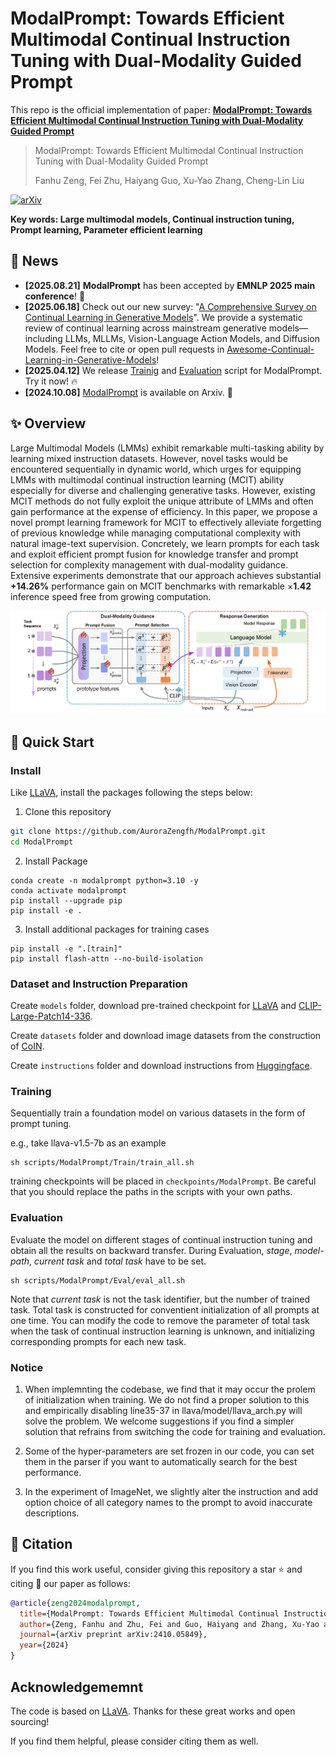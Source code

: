 # ModalPrompt: Towards Efficient Multimodal Continual Instruction Tuning with Dual-Modality Guided Prompt

This repo is the official implementation of paper: **[ModalPrompt: Towards Efficient Multimodal Continual Instruction Tuning with Dual-Modality Guided Prompt](https://arxiv.org/abs/2410.05849)**

> ModalPrompt: Towards Efficient Multimodal Continual Instruction Tuning with Dual-Modality Guided Prompt
>
> Fanhu Zeng, Fei Zhu, Haiyang Guo, Xu-Yao Zhang, Cheng-Lin Liu

[![arXiv](https://img.shields.io/badge/Arxiv-2410.05849-b31b1b.svg?logo=arXiv)](https://arxiv.org/abs/2410.05849)

**Key words: Large multimodal models, Continual instruction tuning, Prompt learning, Parameter efficient learning**

## :newspaper: News
- **[2025.08.21]** **ModalPrompt** has been accepted by **EMNLP 2025 main conference**! :tada:
- **[2025.06.18]** Check out our new survey: "[A Comprehensive Survey on Continual Learning in Generative Models](https://arxiv.org/pdf/2506.13045)". We provide a systematic review of continual learning across mainstream generative models—including LLMs, MLLMs, Vision-Language Action Models, and Diffusion Models. Feel free to cite or open pull requests in [Awesome-Continual-Learning-in-Generative-Models](https://github.com/Ghy0501/Awesome-Continual-Learning-in-Generative-Models)!
- **[2025.04.12]** We release [Trainig](#Training) and [Evaluation](#Evaluation) script for ModalPrompt. Try it now! :fire:
- **[2024.10.08]** [ModalPrompt](https://arxiv.org/abs/2410.05849) is available on Arxiv. :candy:

## :sparkles: Overview
Large Multimodal Models (LMMs) exhibit remarkable multi-tasking ability by learning mixed instruction datasets. However, novel tasks would be encountered sequentially in dynamic world, which urges for equipping LMMs with multimodal continual instruction learning (MCIT) ability especially for diverse and challenging generative tasks. However, existing MCIT methods do not fully exploit the unique attribute of LMMs and often gain performance at the expense of efficiency. In this paper, we propose a novel prompt learning framework for MCIT to effectively alleviate forgetting of previous knowledge while managing computational complexity with natural image-text supervision. Concretely, we learn prompts for each task and exploit efficient prompt fusion for knowledge transfer and prompt selection for complexity management with dual-modality guidance. Extensive experiments demonstrate that our approach achieves substantial **+14.26%** performance gain on MCIT benchmarks with remarkable $\times$**1.42** inference speed free from growing computation.

<div align="center">
  <img src=figure/framework.png width="960px">
</div>

## :rocket: Quick Start

### Install
Like [LLaVA](https://github.com/haotian-liu/LLaVA), install the packages following the steps below:

1. Clone this repository
```bash
git clone https://github.com/AuroraZengfh/ModalPrompt.git
cd ModalPrompt
```

2. Install Package
```Shell
conda create -n modalprompt python=3.10 -y
conda activate modalprompt
pip install --upgrade pip
pip install -e .
```

3. Install additional packages for training cases
```
pip install -e ".[train]"
pip install flash-attn --no-build-isolation
```

### Dataset and Instruction Preparation

Create `models` folder, download pre-trained checkpoint for [LLaVA](https://huggingface.co/liuhaotian/llava-v1.5-7b) and [CLIP-Large-Patch14-336](https://huggingface.co/openai/clip-vit-large-patch14-336).

Create `datasets` folder and download image datasets from the construction of [CoIN](https://github.com/zackschen/CoIN).

Create `instructions` folder and download instructions from [Huggingface](https://huggingface.co/datasets/Zacks-Chen/CoIN).

### Training

Sequentially train a foundation model on various datasets in the form of prompt tuning.

e.g., take llava-v1.5-7b as an example

```
sh scripts/ModalPrompt/Train/train_all.sh
```

training checkpoints will be placed in `checkpoints/ModalPrompt`. Be careful that you should replace the paths in the scripts with your own paths.

### Evaluation

Evaluate the model on different stages of continual instruction tuning and obtain all the results on backward transfer. During Evaluation, *stage*, *model-path*, *current task* and *total task* have to be set.

```
sh scripts/ModalPrompt/Eval/eval_all.sh
```

Note that *current task* is not the task identifier, but the number of trained task. Total task is constructed for conventient initialization of all prompts at one time. You can modify the code to remove the parameter of total task when the task of continual instruction learning is unknown, and initializing corresponding prompts for each new task.

### Notice
1. When implemnting the codebase, we find that it may occur the prolem of initialization when training. We do not find a proper solution to this and empirically disabling line35-37 in llava/model/llava_arch.py will solve the problem. We welcome suggestions if you find a simpler solution that refrains from switching the code for training and evaluation.

2. Some of the hyper-parameters are set frozen in our code, you can set them in the parser if you want to automatically search for the best performance.

3. In the experiment of ImageNet, we slightly alter the instruction and add option choice of all category names to the prompt to avoid inaccurate descriptions.

## :blue_book: Citation
If you find this work useful, consider giving this repository a star :star: and citing :bookmark_tabs: our paper as follows:

```bibtex
@article{zeng2024modalprompt,
  title={ModalPrompt: Towards Efficient Multimodal Continual Instruction Tuning with Dual-Modality Guided Prompt},
  author={Zeng, Fanhu and Zhu, Fei and Guo, Haiyang and Zhang, Xu-Yao and Liu, Cheng-Lin},
  journal={arXiv preprint arXiv:2410.05849},
  year={2024}
}
```

## Acknowledgememnt

The code is based on [LLaVA](https://github.com/haotian-liu/LLaVA). Thanks for these great works and open sourcing! 

If you find them helpful, please consider citing them as well. 
